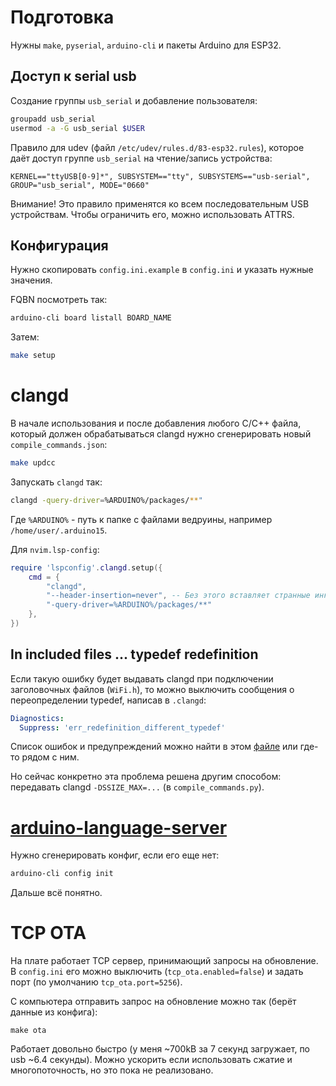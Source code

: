 # Подготовка
Нужны `make`, `pyserial`, `arduino-cli` и пакеты Arduino для ESP32.

## Доступ к serial usb
Создание группы `usb_serial` и добавление пользователя:
```bash
groupadd usb_serial
usermod -a -G usb_serial $USER
```

Правило для udev (файл `/etc/udev/rules.d/83-esp32.rules`), которое даёт доступ группе `usb_serial`
на чтение/запись устройства:
```
KERNEL=="ttyUSB[0-9]*", SUBSYSTEM=="tty", SUBSYSTEMS=="usb-serial", GROUP="usb_serial", MODE="0660"
```

Внимание! Это правило применятся ко всем последовательным USB устройствам.
Чтобы ограничить его, можно использовать ATTRS.

## Конфигурация
Нужно скопировать `config.ini.example` в `config.ini` и указать нужные значения.

FQBN посмотреть так:
```bash
arduino-cli board listall BOARD_NAME
```

Затем:
```bash
make setup
```

# clangd
В начале использования и после добавления любого C/C++ файла, который должен обрабатываться clangd
нужно сгенерировать новый `compile_commands.json`:
```bash
make updcc
```

Запускать `clangd` так:
```bash
clangd -query-driver=%ARDUINO%/packages/**"
```

Где `%ARDUINO%` - путь к папке с файлами ведруины, например `/home/user/.arduino15`.

Для `nvim.lsp-config`:
```lua
require 'lspconfig'.clangd.setup({
    cmd = {
        "clangd",
        "--header-insertion=never", -- Без этого вставляет странные инклюды при использовании автокомплита.
        "-query-driver=%ARDUINO%/packages/**"
    },
})
```

## In included files ... typedef redefinition
Если такую ошибку будет выдавать clangd при подключении заголовочных файлов (`WiFi.h`), то можно
выключить сообщения о переопределении typedef, написав в `.clangd`:
```yaml
Diagnostics:
  Suppress: 'err_redefinition_different_typedef'
```

Список ошибок и предупреждений можно найти в этом [файле](https://github.com/llvm/llvm-project/blob/main/clang/include/clang/Basic/DiagnosticSemaKinds.td)
или где-то рядом с ним.

Но сейчас конкретно эта проблема решена другим способом: передавать clangd `-DSSIZE_MAX=...`
(в `compile_commands.py`).

# [arduino-language-server](https://github.com/arduino/arduino-language-server)
Нужно сгенерировать конфиг, если его еще нет:
```bash
arduino-cli config init
```

Дальше всё понятно.

# TCP OTA
На плате работает TCP сервер, принимающий запросы на обновление.
В `config.ini` его можно выключить (`tcp_ota.enabled=false`) и задать порт
(по умолчанию `tcp_ota.port=5256`).

С компьютера отправить запрос на обновление можно так (берёт данные из конфига):
```
make ota
```

Работает довольно быстро (у меня ~700kB за 7 секунд загружает, по usb ~6.4 секунды).
Можно ускорить если использовать сжатие и многопоточность, но это пока не реализовано.
